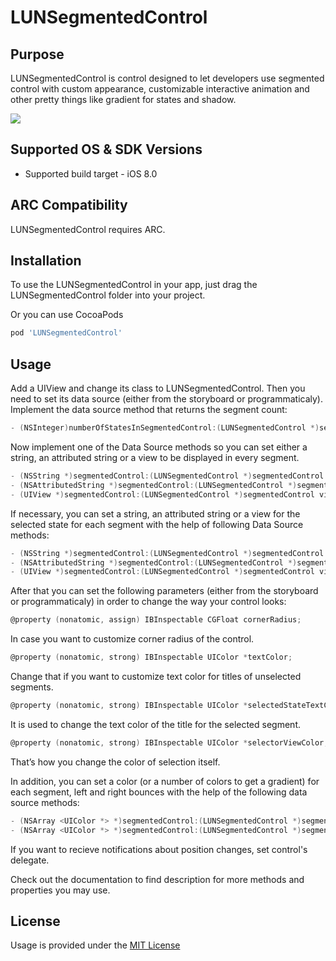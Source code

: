 # LUNSegmentedControl

Purpose
-------

LUNSegmentedControl is control designed to let developers use segmented control with custom appearance, customizable interactive animation and other pretty things like gradient for states and shadow.

![](https://i2.wp.com/lunapps.com/blog/wp-content/uploads/2016/03/switcher_animation.gif)

Supported OS & SDK Versions
---------------------------

* Supported build target - iOS 8.0
	
ARC Compatibility
-----------------

LUNSegmentedControl requires ARC.

Installation
------------

To use the LUNSegmentedControl in your app, just drag the LUNSegmentedControl folder into your project.

Or you can use CocoaPods 

```ruby
pod 'LUNSegmentedControl'
```

Usage
-----

Add a UIView and change its class to LUNSegmentedControl. Then you need to set its data source (either from the storyboard or programmaticaly).
Implement the data source method that returns the segment count:
```objective-c
- (NSInteger)numberOfStatesInSegmentedControl:(LUNSegmentedControl *)segmentedControl;
```
 
Now implement one of the Data Source methods so you can set either a string, an attributed string or a view to be displayed in every segment.
```objective-c
- (NSString *)segmentedControl:(LUNSegmentedControl *)segmentedControl titleForStateAtIndex:(NSInteger)index;
- (NSAttributedString *)segmentedControl:(LUNSegmentedControl *)segmentedControl attributedTitleForStateAtIndex:(NSInteger)index;
- (UIView *)segmentedControl:(LUNSegmentedControl *)segmentedControl viewForStateAtIndex:(NSInteger)index;
```
 
If necessary, you can set a string, an attributed string or a view for the selected state for each segment with the help of following Data Source methods:
```objective-c
- (NSString *)segmentedControl:(LUNSegmentedControl *)segmentedControl titleForSelectedStateAtIndex:(NSInteger)index;
- (NSAttributedString *)segmentedControl:(LUNSegmentedControl *)segmentedControl attributedTitleForSelectedStateAtIndex:(NSInteger)index;
- (UIView *)segmentedControl:(LUNSegmentedControl *)segmentedControl viewForSelectedStateAtIndex:(NSInteger)index;
```

After that you can set the following parameters (either from the storyboard or programmaticaly) in order to change the way your control looks:
```objective-c
@property (nonatomic, assign) IBInspectable CGFloat cornerRadius;
```
In case you want to customize corner radius of the control.

```objective-c
@property (nonatomic, strong) IBInspectable UIColor *textColor;
```
Change that if you want to customize text color for titles of unselected segments.

```objective-c
@property (nonatomic, strong) IBInspectable UIColor *selectedStateTextColor;
```
It is used to change the text color of the title for the selected segment.

```objective-c
@property (nonatomic, strong) IBInspectable UIColor *selectorViewColor;
```
That’s how you change the color of selection itself.
 
In addition, you can set a color (or a number of colors to get a gradient) for each segment, left and right bounces with the help of the following data source methods:
 
```objective-c
- (NSArray <UIColor *> *)segmentedControl:(LUNSegmentedControl *)segmentedControl gradientColorsForStateAtIndex:(NSInteger)index;
- (NSArray <UIColor *> *)segmentedControl:(LUNSegmentedControl *)segmentedControl gradientColorsForBounce:(LUNSegmentedControlBounce)bounce;
```

If you want to recieve notifications about position changes, set control's delegate. 

Check out the documentation to find description for more methods and properties you may use.

License
-------

Usage is provided under the [MIT License](http://opensource.org/licenses/MIT)
